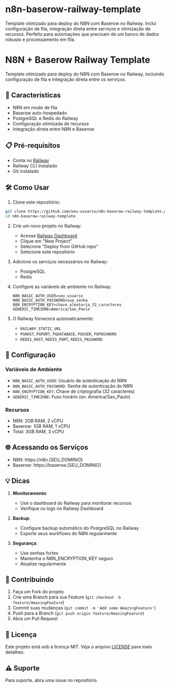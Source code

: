 # n8n-baserow-railway-template
Template otimizado para deploy do N8N com Baserow no Railway. Inclui configuração de fila, integração direta entre serviços e otimização de recursos. Perfeito para automações que precisam de um banco de dados robusto e processamento em fila.

# N8N + Baserow Railway Template

Template otimizado para deploy do N8N com Baserow no Railway, incluindo configuração de fila e integração direta entre os serviços.

## 🚀 Características

- N8N em modo de fila
- Baserow auto-hospedado
- PostgreSQL e Redis do Railway
- Configuração otimizada de recursos
- Integração direta entre N8N e Baserow

## 📋 Pré-requisitos

- Conta no [Railway](https://railway.app)
- Railway CLI instalado
- Git instalado

## 🛠️ Como Usar

1. Clone este repositório:
```bash
git clone https://github.com/seu-usuario/n8n-baserow-railway-template.git
cd n8n-baserow-railway-template
```

2. Crie um novo projeto no Railway:
   - Acesse [Railway Dashboard](https://railway.app/dashboard)
   - Clique em "New Project"
   - Selecione "Deploy from GitHub repo"
   - Selecione este repositório

3. Adicione os serviços necessários no Railway:
   - PostgreSQL
   - Redis

4. Configure as variáveis de ambiente no Railway:
   ```env
   N8N_BASIC_AUTH_USER=seu_usuario
   N8N_BASIC_AUTH_PASSWORD=sua_senha
   N8N_ENCRYPTION_KEY=chave_aleatoria_32_caracteres
   GENERIC_TIMEZONE=America/Sao_Paulo
   ```

5. O Railway fornecerá automaticamente:
   - `RAILWAY_STATIC_URL`
   - `PGHOST`, `PGPORT`, `PGDATABASE`, `PGUSER`, `PGPASSWORD`
   - `REDIS_HOST`, `REDIS_PORT`, `REDIS_PASSWORD`

## 🔧 Configuração

### Variáveis de Ambiente

- `N8N_BASIC_AUTH_USER`: Usuário de autenticação do N8N
- `N8N_BASIC_AUTH_PASSWORD`: Senha de autenticação do N8N
- `N8N_ENCRYPTION_KEY`: Chave de criptografia (32 caracteres)
- `GENERIC_TIMEZONE`: Fuso horário (ex: America/Sao_Paulo)

### Recursos

- N8N: 2GB RAM, 2 vCPU
- Baserow: 1GB RAM, 1 vCPU
- Total: 3GB RAM, 3 vCPU

## 🌐 Acessando os Serviços

- N8N: https://n8n.[SEU_DOMINIO]
- Baserow: https://baserow.[SEU_DOMINIO]

## 💡 Dicas

1. **Monitoramento**:
   - Use o dashboard do Railway para monitorar recursos
   - Verifique os logs no Railway Dashboard

2. **Backup**:
   - Configure backup automático do PostgreSQL no Railway
   - Exporte seus workflows do N8N regularmente

3. **Segurança**:
   - Use senhas fortes
   - Mantenha o N8N_ENCRYPTION_KEY seguro
   - Atualize regularmente

## 🤝 Contribuindo

1. Faça um Fork do projeto
2. Crie uma Branch para sua Feature (`git checkout -b feature/AmazingFeature`)
3. Commit suas mudanças (`git commit -m 'Add some AmazingFeature'`)
4. Push para a Branch (`git push origin feature/AmazingFeature`)
5. Abra um Pull Request

## 📝 Licença

Este projeto está sob a licença MIT. Veja o arquivo [LICENSE](LICENSE) para mais detalhes.

## ⚠️ Suporte

Para suporte, abra uma issue no repositório. 

